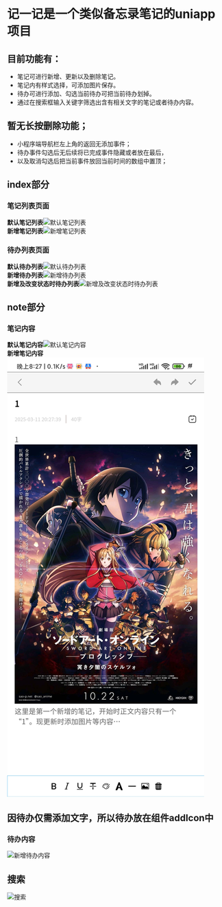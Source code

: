 # 记一记是一个类似备忘录笔记的uniapp项目
## 目前功能有：
* 笔记可进行新增、更新以及删除笔记。  
* 笔记内有样式选择，可添加图片保存。  
* 待办可进行添加、勾选当前待办可把当前待办划掉。  
* 通过在搜索框输入关键字筛选出含有相关文字的笔记或者待办内容。  

## 暂无长按删除功能；
* 小程序端导航栏左上角的返回无添加事件；  
* 待办事件勾选后无后续将已完成事件隐藏或者放在最后，  
* 以及取消勾选后把当前事件放回当前时间的数组中置顶；  

## index部分  
### 笔记列表页面 
**默认笔记列表**![默认笔记列表](https://github.com/nzcBevis/rememberIt/blob/master/static/images/scrrenshot/defaultNoteList.jpg)  
**新增笔记列表**![新增笔记列表](https://github.com/nzcBevis/rememberIt/blob/master/static/images/scrrenshot/newNoteList.jpg)  

### 待办列表页面
**默认待办列表**![默认待办列表](https://github.com/nzcBevis/rememberIt/blob/master/static/images/scrrenshot/defaultToDoList.jpg)  
**新增待办列表**![新增待办列表](https://github.com/nzcBevis/rememberIt/blob/master/static/images/scrrenshot/newToDoList.jpg)  
**新增及改变状态时待办列表**![新增及改变状态时待办列表](https://github.com/nzcBevis/rememberIt/blob/master/static/images/scrrenshot/newToDoList&changestatus.jpg)  

## note部分  
### 笔记内容
**默认笔记内容**![默认笔记内容](https://github.com/nzcBevis/rememberIt/blob/master/static/images/scrrenshot/defaultNote.jpg)  
**新增笔记内容**![新增笔记内容](https://github.com/nzcBevis/rememberIt/blob/master/static/images/screenshot/addNote.jpg)  

## 因待办仅需添加文字，所以待办放在组件addIcon中
### 待办内容
![新增待办内容](https://github.com/nzcBevis/rememberIt/blob/master/static/images/scrrenshot/addToDo.jpg)

## 搜索
![搜索](https://github.com/nzcBevis/rememberIt/blob/master/static/images/scrrenshot/search.jpg)